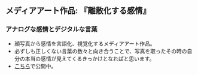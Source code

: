 ## メディアアート作品: 『離散化する感情』
### アナログな感情とデジタルな言葉
- 顔写真から感情を言語化、視覚化するメディアアート作品。
- 必ずしも正しくない言葉の数々と向き合うことで、写真を取ったその時の自分の本当の感情が見えてくるきっかけとなればと思います。
- [こちら](http://49.212.153.62/media-art/)で公開中。
